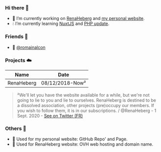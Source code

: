 ### Hi there :wave:
* :thought_balloon: I’m currently working on [RenaHeberg](https://github.com/orgs/RenaHeberg/people) and [my personal website](https://littleshyidk.github.io).
* :droplet:  I’m currently learning [NuxtJS](https://fr.nuxtjs.org/guides/get-started/installation) and [PHP update](https://www.php.net/).
<!-- * :feet: I’m currently playing on // - FiveM - GTA V RP -->

### Friends :dancers:
* :speech_balloon: [@romainalcon](https://github.com/romainalcon)

### Projects :cloud:

Name | Date
------------ | -------------
RenaHeberg | 08/12/2018-Now²

> ²We'll let you have the website available for a while, but we're not going to lie to you and lie to ourselves.
> RenaHeberg is destined to be a dissolved association, other projects (pre)occupy our members.
> If you wish to follow them, it is in our subscriptions. / @RenaHeberg - 1 Sept. 2020 - [See on Twitter (FR)](https://twitter.com/RenaHeberg/status/1297965830337187840)

### Others :satellite:
- :dancers: Used for my personal website: GitHub Repo' and Page.
- :dancers: Used for RenaHeberg website: OVH web hosting and domain name.
